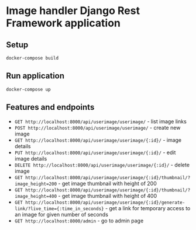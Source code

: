 # Image handler Django Rest Framework application
## Setup
`docker-compose build `

## Run application
`docker-compose up`

## Features and endpoints
- `GET http://localhost:8000/api/userimage/userimage/` - list image links
- `POST http://localhost:8000/api/userimage/userimage/` - create new image
- `GET http://localhost:8000/api/userimage/userimage/{:id}/` - image details
- `PUT http://localhost:8000/api/userimage/userimage/{:id}/` - edit image details
- `DELETE http://localhost:8000/api/userimage/userimage/{:id}/` - delete image
- `GET http://localhost:8000/api/userimage/userimage/{:id}/thumbnail/?image_height=200` - get image thumbnail with height of 200
- `GET http://localhost:8000/api/userimage/userimage/{:id}/thumbnail/?image_height=400` - get image thumbnail with height of 400
- `GET http://localhost:8000/api/userimage/userimage/{:id}/generate-link/?live_time={:time_in_seconds}` - get a link for temporary access to an image for given number of seconds
- `GET http://localhost:8000/admin` - go to admin page